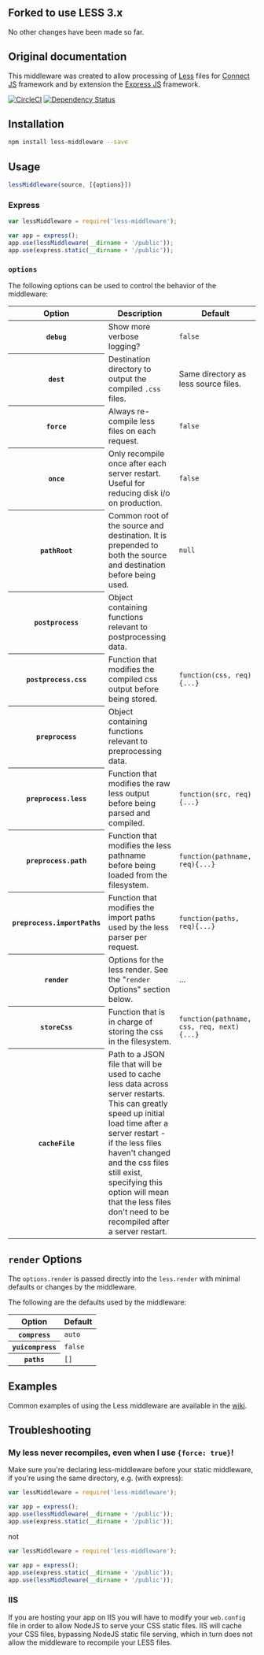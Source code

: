 ## Forked to use LESS 3.x

No other changes have been made so far.

## Original documentation

This middleware was created to allow processing of [Less](http://lesscss.org) files for [Connect JS](http://www.senchalabs.org/connect/) framework and by extension the [Express JS](http://expressjs.com/) framework.

[![CircleCI](https://circleci.com/gh/emberfeather/less.js-middleware.svg?style=svg)](https://circleci.com/gh/emberfeather/less.js-middleware)
[![Dependency Status](https://david-dm.org/emberfeather/less.js-middleware.svg)](https://david-dm.org/emberfeather/less.js-middleware)

## Installation

```sh
npm install less-middleware --save
```

## Usage

```js
lessMiddleware(source, [{options}])
```

### Express

```js
var lessMiddleware = require('less-middleware');

var app = express();
app.use(lessMiddleware(__dirname + '/public'));
app.use(express.static(__dirname + '/public'));
```

### `options`

The following options can be used to control the behavior of the middleware:

<table>
    <thead>
        <tr>
            <th>Option</th>
            <th>Description</th>
            <th>Default</th>
        </tr>
    </thead>
    <tbody>
        <tr>
            <th><code>debug</code></th>
            <td>Show more verbose logging?</td>
            <td><code>false</code></td>
        </tr>
        <tr>
            <th><code>dest</code></th>
            <td>Destination directory to output the compiled <code>.css</code> files.</td>
            <td>Same directory as less source files.</td>
        </tr>
        <tr>
            <th><code>force</code></th>
            <td>Always re-compile less files on each request.</td>
            <td><code>false</code></td>
        </tr>
        <tr>
            <th><code>once</code></th>
            <td>Only recompile once after each server restart. Useful for reducing disk i/o on production.</td>
            <td><code>false</code></td>
        </tr>
        <tr>
            <th><code>pathRoot</code></th>
            <td>Common root of the source and destination. It is prepended to both the source and destination before being used.</td>
            <td><code>null</code></td>
        </tr>
        <tr>
            <th><code>postprocess</code></th>
            <td>Object containing functions relevant to postprocessing data.</td>
            <td></td>
        </tr>
        <tr>
            <th><code>postprocess.css</code></th>
            <td>Function that modifies the compiled css output before being stored.</td>
            <td><code>function(css, req){...}</code></td>
        </tr>
        <tr>
            <th><code>preprocess</code></th>
            <td>Object containing functions relevant to preprocessing data.</td>
            <td></td>
        </tr>
        <tr>
            <th><code>preprocess.less</code></th>
            <td>Function that modifies the raw less output before being parsed and compiled.</td>
            <td><code>function(src, req){...}</code></td>
        </tr>
        <tr>
            <th><code>preprocess.path</code></th>
            <td>Function that modifies the less pathname before being loaded from the filesystem.</td>
            <td><code>function(pathname, req){...}</code></td>
        </tr>
        <tr>
            <th><code>preprocess.importPaths</code></th>
            <td>Function that modifies the import paths used by the less parser per request.</td>
            <td><code>function(paths, req){...}</code></td>
        </tr>
        <tr>
            <th><code>render</code></th>
            <td>Options for the less render. See the "<code>render</code> Options" section below.</td>
            <td>&hellip;</td>
        </tr>
        <tr>
            <th><code>storeCss</code></th>
            <td>Function that is in charge of storing the css in the filesystem.</td>
            <td><code>function(pathname, css, req, next){...}</code></td>
        </tr>
        <tr>
            <th><code>cacheFile</code></th>
            <td>Path to a JSON file that will be used to cache less data across server restarts. This can greatly speed up initial load time after a server restart - if the less files haven't changed and the css files still exist, specifying this option will mean that the less files don't need to be recompiled after a server restart.</td>
            <td></td>
        </tr>
    </tbody>
</table>

## `render` Options

The `options.render` is passed directly into the `less.render` with minimal defaults or changes by the middleware.

The following are the defaults used by the middleware:

<table>
    <thead>
        <tr>
            <th>Option</th>
            <th>Default</th>
        </tr>
    </thead>
    <tbody>
        <tr>
            <th><code>compress</code></th>
            <td><code>auto</code></td>
        </tr>
        <tr>
            <th><code>yuicompress</code></th>
            <td><code>false</code></td>
        </tr>
        <tr>
            <th><code>paths</code></th>
            <td><code>[]</code></td>
        </tr>
    </tbody>
</table>

## Examples

Common examples of using the Less middleware are available in the [wiki](https://github.com/emberfeather/less.js-middleware/wiki/Examples).

## Troubleshooting

### My less never recompiles, even when I use `{force: true}`!

Make sure you're declaring less-middleware before your static middleware, if you're using the same directory, e.g. (with express):


```js
var lessMiddleware = require('less-middleware');

var app = express();
app.use(lessMiddleware(__dirname + '/public'));
app.use(express.static(__dirname + '/public'));
```

not

```js
var lessMiddleware = require('less-middleware');

var app = express();
app.use(express.static(__dirname + '/public'));
app.use(lessMiddleware(__dirname + '/public'));
```

### IIS

If you are hosting your app on IIS you will have to modify your `web.config` file in order to allow NodeJS to serve your CSS static files.  IIS will cache your CSS files, bypassing NodeJS static file serving, which in turn does not allow the middleware to recompile your LESS files.
